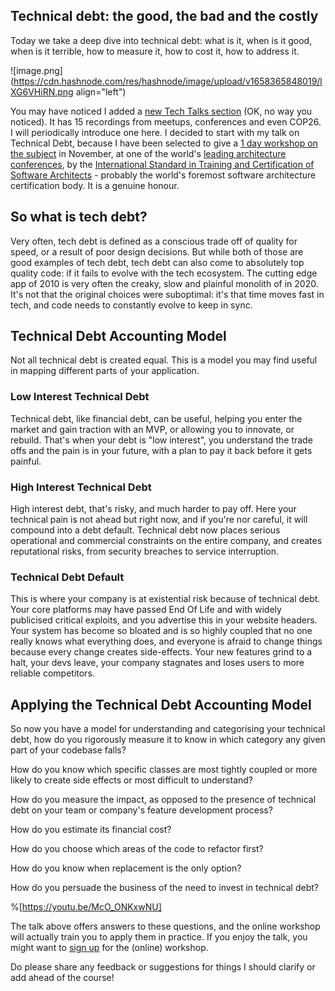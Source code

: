 ## Technical debt: the good, the bad and the costly

Today we take a deep dive into technical debt: what is it, when is it good, when is it terrible, how to measure it, how to cost it, how to address it.

![image.png](https://cdn.hashnode.com/res/hashnode/image/upload/v1658365848019/lXG6VHiRN.png align="left")

You may have noticed I added a [new Tech Talks section](https://ismaelvelasco.dev/tech-talks) (OK, no way you noticed). It has 15 recordings from meetups, conferences and even COP26. I will periodically introduce one here. I decided to start with my talk on Technical Debt, because I have been selected to give a [1 day workshop on the subject](https://conferences.isaqb.org/software-architecture-gathering/full-program/#advanced-technical-debt-management-the-good-the-bad-and-the-costly) in November, at one of the world's [leading architecture conferences](https://conferences.isaqb.org/software-architecture-gathering/), by the [International Standard in Training and Certification of Software Architects]((https://isaqb.org/)) - probably the world's foremost software architecture certification body. It is a genuine honour. 

<h2>So what is tech debt?</h2>

Very often, tech debt is defined as a conscious trade off of quality for speed, or a result of poor design decisions. But while both of those are good examples of tech debt, tech debt can also come to absolutely top quality code: if it fails to evolve with the tech ecosystem. The cutting edge app of 2010 is very often the creaky, slow and plainful monolith of in 2020. It's not that the original choices were suboptimal: it's that time moves fast in tech, and code needs to constantly evolve to keep in sync.


<h2>Technical Debt Accounting Model</h2>

Not all technical debt is created equal. This is a model you may find useful in mapping different parts of your application.

<h3>Low Interest Technical Debt</h3>

Technical debt, like financial debt, can be useful, helping you enter the market and gain traction with an MVP, or allowing you to innovate, or rebuild. That's when your debt is "low interest", you understand the trade offs and the pain is in your future, with a plan to pay it back before it gets painful.

<h3>High Interest Technical Debt</h3>

High interest debt, that's risky, and much harder to pay off. Here your technical pain is not ahead but right now, and if you're nor careful, it will compound into a debt default. Technical debt now places serious operational and commercial constraints on the entire company, and creates reputational risks, from security breaches to service interruption.

<h3>Technical Debt Default</h3>

This is where your company is at existential risk because of technical debt. Your core platforms may have passed End Of Life and with widely publicised critical exploits, and you advertise this in your website headers. Your system has become so bloated and is so highly coupled that no one really knows what everything does, and everyone is afraid to change things because every change creates side-effects. Your new features grind to a halt, your devs leave, your company stagnates and loses users to more reliable competitors.

<h2>Applying the Technical Debt Accounting Model</h2>

So  now you have a model for understanding and categorising your technical debt, how do you rigorously measure it to know in which category any given part of your codebase falls? 

How do you know which specific classes are most tightly coupled or more likely to create side effects or most difficult to understand? 

How do you measure the impact, as opposed to the presence of technical debt on your team or company's feature development process? 

How do you estimate its financial cost? 

How do you choose which areas of the code to refactor first? 

How do you know when replacement is the only option?

How do you persuade the business of the need to invest in technical debt?

%[https://youtu.be/McO_ONKxwNU]

The talk above offers answers to these questions, and the online workshop will actually train you to apply them in practice.  If you enjoy the talk, you might want to [sign up](https://conferences.isaqb.org/software-architecture-gathering/tickets/) for the (online) workshop. 

Do please share any feedback or suggestions for things I should clarify or add ahead of the course!

